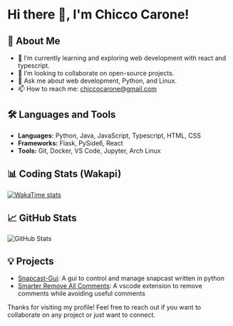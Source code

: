 # Hi there 👋, I'm Chicco Carone!

## 🚀 About Me
- 🌱 I’m currently learning and exploring web development with react and typescript.
- 👯 I’m looking to collaborate on open-source projects.
- 💬 Ask me about web development, Python, and Linux.
- 📫 How to reach me: chiccocarone@gmail.com

## 🛠️ Languages and Tools
- **Languages:** Python, Java, JavaScript, Typescript, HTML, CSS
- **Frameworks:** Flask, PySide6, React
- **Tools:** Git, Docker, VS Code, Jupyter, Arch Linux

## 📊 Coding Stats (Wakapi)
[![WakaTime stats](https://github-readme-stats.vercel.app/api/wakatime?username=chicco&layout=compact)](https://github.com/anuraghazra/github-readme-stats)
## 📈 GitHub Stats
![GitHub Stats](https://github-readme-stats.vercel.app/api?username=chicco-carone&show_icons=true&theme=radical)

## 💡 Projects
- [Snapcast-Gui](https://github.com/chicco-carone/Snapcast-Gui):  A gui to control and manage snapcast written in python 
- [Smarter Remove All Comments](https://github.com/chicco-carone/remove-all-comments): A vscode extension to remove comments while avoiding useful comments

Thanks for visiting my profile! Feel free to reach out if you want to collaborate on any project or just want to connect.
